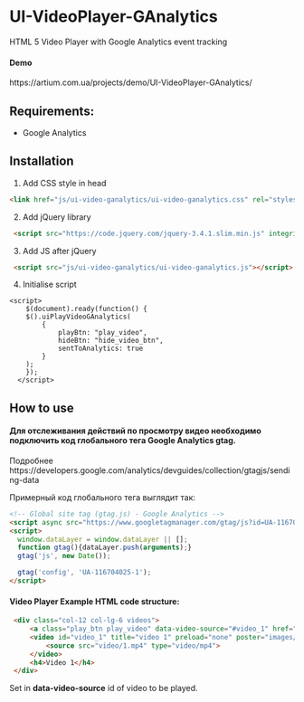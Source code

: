 # UI-VideoPlayer-GAnalytics
HTML 5 Video Player with Google Analytics event tracking


<h4>Demo</h4> 
https://artium.com.ua/projects/demo/UI-VideoPlayer-GAnalytics/


<h2>Requirements: </h2>
<ul>
<li>Google Analytics</li>
</ul>


<h2>Installation</h2>

1. Add CSS style in head
```HTML 
<link href="js/ui-video-ganalytics/ui-video-ganalytics.css" rel="stylesheet" type="text/css">
```
2. Add jQuery library
```HTML 
 <script src="https://code.jquery.com/jquery-3.4.1.slim.min.js" integrity="sha384-J6qa4849blE2+poT4WnyKhv5vZF5SrPo0iEjwBvKU7imGFAV0wwj1yYfoRSJoZ+n" crossorigin="anonymous"></script>
 ``` 
 
3. Add JS after jQuery
```HTML 
 <script src="js/ui-video-ganalytics/ui-video-ganalytics.js"></script> 
```  
4. Initialise script
```JS 
<script>
    $(document).ready(function() { 
  	$().uiPlayVideoGAnalytics(
        {
            playBtn: "play_video",
            hideBtn: "hide_video_btn",
            sentToAnalytics: true
        }
    );
	});
  </script>
  ``` 
<p></p>

<h2>How to use</h2>

<h4>Для отслеживания действий по просмотру видео необходимо подключить код глобального тега Google Analytics <b>gtag</b>. </h4>
Подробнее https://developers.google.com/analytics/devguides/collection/gtagjs/sending-data

Примерный код глобального тега выглядит так:
```html
<!-- Global site tag (gtag.js) - Google Analytics -->
<script async src="https://www.googletagmanager.com/gtag/js?id=UA-116704025-1"></script>
<script>
  window.dataLayer = window.dataLayer || [];
  function gtag(){dataLayer.push(arguments);}
  gtag('js', new Date());

  gtag('config', 'UA-116704025-1');
</script>
```




<h4>Video Player Example HTML code structure:</h4>

```html
 <div class="col-12 col-lg-6 videos">
     <a class="play_btn play_video" data-video-source="#video_1" href="#"></a>
     <video id="video_1" title="video 1" preload="none" poster="images/poster-1.jpg">
         <source src="video/1.mp4" type="video/mp4">
     </video>
     <h4>Video 1</h4>
 </div>
```

Set in <b>data-video-source</b> id of video to be played.


